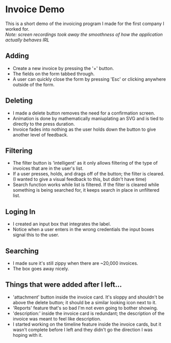 # Invoice Demo
This is a short demo of the invoicing program I made for the first company I worked for. <br/> 
*Note: screen recordings took away the smoothness of how the application actually behaves IRL*

## Adding
- Create a new invoice by pressing the '+' button. 
- The fields on the form tabbed through. 
- A user can quickly close the form by pressing 'Esc' or clicking anywhere outside of the form. 

## Deleting
- I made a delete button removes the need for a confirmation screen.
- Animation is done by mathematically maniuplating an SVG and is tied to directly to the press duration.
- Invoice fades into nothing as the user holds down the button to give another level of feedback.

## Filtering 
- The filter button is 'intelligent' as it only allows filtering of the type of invoices that are in the user's list.
- If a user presses, holds, and drags off of the button; the filter is cleared. (I wanted to give a visual feedback to this, but didn't have time)
- Search function works while list is filtered. If the filter is cleared while something is being searched for, it keeps search in place in unfiltered list.

## Loging In
- I created an input box that integrates the label.
- Notice when a user enters in the wrong credentials the input boxes signal this to the user.

## Searching
- I made sure it's still zippy when there are ~20,000 invoices.
- The box goes away nicely.

## Things that were added after I left...
- 'attachment' button inside the invoice card. It's sloppy and shouldn't be above the delete button; it should be a similar looking icon next to it.
- 'Reports' feature that's so bad I'm not even going to bother showing.
- 'description:' inside the invoice card is redundant; the description of the invoice was meant to feel like description.
- I started working on the timeline feature inside the invoice cards, but it wasn't complete before I left and they didn't go the direction I was hoping with it. 



